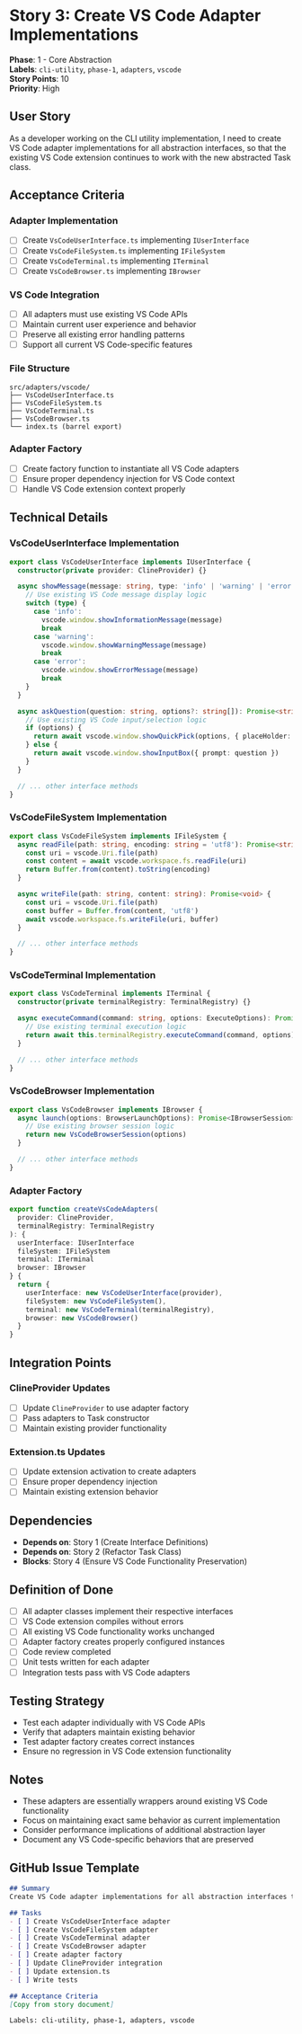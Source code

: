 # Story 3: Create VS Code Adapter Implementations

**Phase**: 1 - Core Abstraction  
**Labels**: `cli-utility`, `phase-1`, `adapters`, `vscode`  
**Story Points**: 10  
**Priority**: High  

## User Story
As a developer working on the CLI utility implementation, I need to create VS Code adapter implementations for all abstraction interfaces, so that the existing VS Code extension continues to work with the new abstracted Task class.

## Acceptance Criteria

### Adapter Implementation
- [ ] Create `VsCodeUserInterface.ts` implementing `IUserInterface`
- [ ] Create `VsCodeFileSystem.ts` implementing `IFileSystem`
- [ ] Create `VsCodeTerminal.ts` implementing `ITerminal`
- [ ] Create `VsCodeBrowser.ts` implementing `IBrowser`

### VS Code Integration
- [ ] All adapters must use existing VS Code APIs
- [ ] Maintain current user experience and behavior
- [ ] Preserve all existing error handling patterns
- [ ] Support all current VS Code-specific features

### File Structure
```
src/adapters/vscode/
├── VsCodeUserInterface.ts
├── VsCodeFileSystem.ts
├── VsCodeTerminal.ts
├── VsCodeBrowser.ts
└── index.ts (barrel export)
```

### Adapter Factory
- [ ] Create factory function to instantiate all VS Code adapters
- [ ] Ensure proper dependency injection for VS Code context
- [ ] Handle VS Code extension context properly

## Technical Details

### VsCodeUserInterface Implementation
```typescript
export class VsCodeUserInterface implements IUserInterface {
  constructor(private provider: ClineProvider) {}

  async showMessage(message: string, type: 'info' | 'warning' | 'error'): Promise<void> {
    // Use existing VS Code message display logic
    switch (type) {
      case 'info':
        vscode.window.showInformationMessage(message)
        break
      case 'warning':
        vscode.window.showWarningMessage(message)
        break
      case 'error':
        vscode.window.showErrorMessage(message)
        break
    }
  }

  async askQuestion(question: string, options?: string[]): Promise<string> {
    // Use existing VS Code input/selection logic
    if (options) {
      return await vscode.window.showQuickPick(options, { placeHolder: question })
    } else {
      return await vscode.window.showInputBox({ prompt: question })
    }
  }

  // ... other interface methods
}
```

### VsCodeFileSystem Implementation
```typescript
export class VsCodeFileSystem implements IFileSystem {
  async readFile(path: string, encoding: string = 'utf8'): Promise<string> {
    const uri = vscode.Uri.file(path)
    const content = await vscode.workspace.fs.readFile(uri)
    return Buffer.from(content).toString(encoding)
  }

  async writeFile(path: string, content: string): Promise<void> {
    const uri = vscode.Uri.file(path)
    const buffer = Buffer.from(content, 'utf8')
    await vscode.workspace.fs.writeFile(uri, buffer)
  }

  // ... other interface methods
}
```

### VsCodeTerminal Implementation
```typescript
export class VsCodeTerminal implements ITerminal {
  constructor(private terminalRegistry: TerminalRegistry) {}

  async executeCommand(command: string, options: ExecuteOptions): Promise<ExecuteResult> {
    // Use existing terminal execution logic
    return await this.terminalRegistry.executeCommand(command, options)
  }

  // ... other interface methods
}
```

### VsCodeBrowser Implementation
```typescript
export class VsCodeBrowser implements IBrowser {
  async launch(options: BrowserLaunchOptions): Promise<IBrowserSession> {
    // Use existing browser session logic
    return new VsCodeBrowserSession(options)
  }

  // ... other interface methods
}
```

### Adapter Factory
```typescript
export function createVsCodeAdapters(
  provider: ClineProvider,
  terminalRegistry: TerminalRegistry
): {
  userInterface: IUserInterface
  fileSystem: IFileSystem
  terminal: ITerminal
  browser: IBrowser
} {
  return {
    userInterface: new VsCodeUserInterface(provider),
    fileSystem: new VsCodeFileSystem(),
    terminal: new VsCodeTerminal(terminalRegistry),
    browser: new VsCodeBrowser()
  }
}
```

## Integration Points

### ClineProvider Updates
- [ ] Update `ClineProvider` to use adapter factory
- [ ] Pass adapters to Task constructor
- [ ] Maintain existing provider functionality

### Extension.ts Updates
- [ ] Update extension activation to create adapters
- [ ] Ensure proper dependency injection
- [ ] Maintain existing extension behavior

## Dependencies
- **Depends on**: Story 1 (Create Interface Definitions)
- **Depends on**: Story 2 (Refactor Task Class)
- **Blocks**: Story 4 (Ensure VS Code Functionality Preservation)

## Definition of Done
- [ ] All adapter classes implement their respective interfaces
- [ ] VS Code extension compiles without errors
- [ ] All existing VS Code functionality works unchanged
- [ ] Adapter factory creates properly configured instances
- [ ] Code review completed
- [ ] Unit tests written for each adapter
- [ ] Integration tests pass with VS Code adapters

## Testing Strategy
- Test each adapter individually with VS Code APIs
- Verify that adapters maintain existing behavior
- Test adapter factory creates correct instances
- Ensure no regression in VS Code extension functionality

## Notes
- These adapters are essentially wrappers around existing VS Code functionality
- Focus on maintaining exact same behavior as current implementation
- Consider performance implications of additional abstraction layer
- Document any VS Code-specific behaviors that are preserved

## GitHub Issue Template
```markdown
## Summary
Create VS Code adapter implementations for all abstraction interfaces to maintain existing VS Code extension functionality.

## Tasks
- [ ] Create VsCodeUserInterface adapter
- [ ] Create VsCodeFileSystem adapter
- [ ] Create VsCodeTerminal adapter
- [ ] Create VsCodeBrowser adapter
- [ ] Create adapter factory
- [ ] Update ClineProvider integration
- [ ] Update extension.ts
- [ ] Write tests

## Acceptance Criteria
[Copy from story document]

Labels: cli-utility, phase-1, adapters, vscode